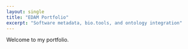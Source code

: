 ```yaml
---
layout: single
title: "EDAM Portfolio"
excerpt: "Software metadata, bio.tools, and ontology integration"
---
```


Welcome to my portfolio.
